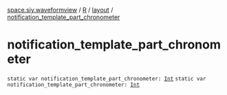 [space.siy.waveformview](../../index.md) / [R](../index.md) / [layout](index.md) / [notification_template_part_chronometer](./notification_template_part_chronometer.md)

# notification_template_part_chronometer

`static var notification_template_part_chronometer: `[`Int`](https://kotlinlang.org/api/latest/jvm/stdlib/kotlin/-int/index.html)
`static var notification_template_part_chronometer: `[`Int`](https://kotlinlang.org/api/latest/jvm/stdlib/kotlin/-int/index.html)